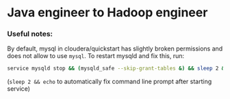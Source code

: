 # Java engineer to Hadoop engineer

### Useful notes:

By default, mysql in cloudera/quickstart has slightly broken permissions and does
not allow to use `mysql`. To restart mysqld and fix this, run:

```bash
service mysqld stop && (mysqld_safe --skip-grant-tables &) && sleep 2 && echo
```

(`sleep 2 && echo` to automatically fix command line prompt after starting service)